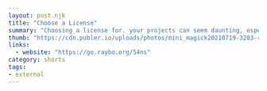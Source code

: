 ```yaml
---
layout: post.njk
title: "Choose a License"
summary: "Choosing a license for. your projects can seem daunting, especially if you're not a lawyer. This site gives you a good idea of which way you should go depending on your needs."
thumb: "https://cdn.publer.io/uploads/photos/mini_magick20210719-3203-rw14s1.png"
links:
  - website: "https://go.raybo.org/54ns"
category: shorts
tags:
- external
---
```

